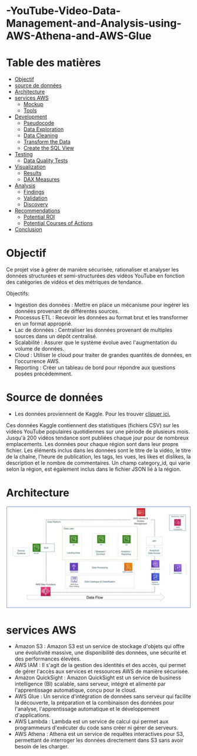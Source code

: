 # -YouTube-Video-Data-Management-and-Analysis-using-AWS-Athena-and-AWS-Glue

# Table des matières

- [Objectif](#Objectif)
- [source de données](#source-de-données)
- [Architecture](#architecture)
- [services AWS](#services-AWS)
  - [Mockup](#mockup)
  - [Tools](#tools)
- [Development](#development)
  - [Pseudocode](#pseudocode)
  - [Data Exploration](#data-exploration)
  - [Data Cleaning](#data-cleaning)
  - [Transform the Data](#transform-the-data)
  - [Create the SQL View](#create-the-sql-view)
- [Testing](#testing)
  - [Data Quality Tests](#data-quality-tests)
- [Visualization](#visualization)
  - [Results](#results)
  - [DAX Measures](#dax-measures)
- [Analysis](#analysis)
  - [Findings](#findings)
  - [Validation](#validation)
  - [Discovery](#discovery)
- [Recommendations](#recommendations)
  - [Potential ROI](#potential-roi)
  - [Potential Courses of Actions](#potential-courses-of-actions)
- [Conclusion](#conclusion)

# Objectif
Ce projet vise à gérer de manière sécurisée, rationaliser et analyser les données structurées et semi-structurées des vidéos YouTube en fonction des catégories de vidéos et des métriques de tendance.


Objectifs:

 - Ingestion des données : Mettre en place un mécanisme pour ingérer les données provenant de différentes sources.
- Processus ETL :   Recevoir les données au format brut et les transformer en un format approprié.
 - Lac de données : Centraliser les données provenant de multiples sources dans un dépôt centralisé.
- Scalabilité : Assurer que le système évolue avec l'augmentation du volume de données.
- Cloud : Utiliser le cloud pour traiter de grandes quantités de données, en l'occurrence AWS.
 - Reporting : Créer un tableau de bord pour répondre aux questions posées précédemment.


 # Source de données

 - Les données proviennent de Kaggle. Pour les trouver [cliquer ici.](https://www.kaggle.com/datasets/datasnaek/youtube-new)

Ces données Kaggle contiennent des statistiques (fichiers CSV) sur les vidéos YouTube populaires quotidiennes sur une période de plusieurs mois. Jusqu'à 200 vidéos tendance sont publiées chaque jour pour de nombreux emplacements. Les données pour chaque région sont dans leur propre fichier. Les éléments inclus dans les données sont le titre de la vidéo, le titre de la chaîne, l'heure de publication, les tags, les vues, les likes et dislikes, la description et le nombre de commentaires. Un champ category_id, qui varie selon la région, est également inclus dans le fichier JSON lié à la région.


# Architecture

![Diagramme d'architecture](Assets/images/architecture.png)


# services AWS

 - Amazon S3 : Amazon S3 est un service de stockage d'objets qui offre une évolutivité massive, une disponibilité des données, une sécurité et des performances élevées.
 - AWS IAM : Il s'agit de la gestion des identités et des accès, qui permet de gérer l'accès aux services et ressources AWS de manière sécurisée.
 - Amazon QuickSight : Amazon QuickSight est un service de business intelligence (BI) scalable, sans serveur, intégré et alimenté par l'apprentissage automatique, conçu pour le cloud.
 - AWS Glue : Un service d'intégration de données sans serveur qui facilite la découverte, la préparation et la combinaison des données pour l'analyse, l'apprentissage automatique et le développement d'applications.
 - AWS Lambda : Lambda est un service de calcul qui permet aux programmeurs d'exécuter du code sans créer ni gérer de serveurs.
 - AWS Athena : Athena est un service de requêtes interactives pour S3, permettant de interroger les données directement dans S3 sans avoir besoin de les charger.

   
